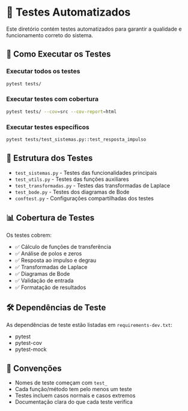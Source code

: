 # 🧪 Testes Automatizados

Este diretório contém testes automatizados para garantir a qualidade e funcionamento correto do sistema.

## 🚀 Como Executar os Testes

### Executar todos os testes
```bash
pytest tests/
```

### Executar testes com cobertura
```bash
pytest tests/ --cov=src --cov-report=html
```

### Executar testes específicos
```bash
pytest tests/test_sistemas.py::test_resposta_impulso
```

## 📁 Estrutura dos Testes

- `test_sistemas.py` - Testes das funcionalidades principais
- `test_utils.py` - Testes das funções auxiliares
- `test_transformadas.py` - Testes das transformadas de Laplace
- `test_bode.py` - Testes dos diagramas de Bode
- `conftest.py` - Configurações compartilhadas dos testes

## 📊 Cobertura de Testes

Os testes cobrem:
- ✅ Cálculo de funções de transferência
- ✅ Análise de polos e zeros
- ✅ Resposta ao impulso e degrau
- ✅ Transformadas de Laplace
- ✅ Diagramas de Bode
- ✅ Validação de entrada
- ✅ Formatação de resultados

## 🛠️ Dependências de Teste

As dependências de teste estão listadas em `requirements-dev.txt`:
- pytest
- pytest-cov
- pytest-mock

## 📝 Convenções

- Nomes de teste começam com `test_`
- Cada função/método tem pelo menos um teste
- Testes incluem casos normais e casos extremos
- Documentação clara do que cada teste verifica
